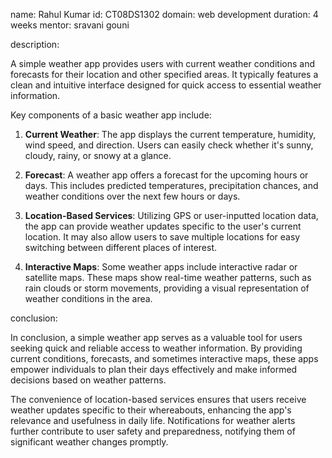 name: Rahul Kumar id: CT08DS1302 domain: web development duration: 4 weeks mentor: sravani gouni

description:

A simple weather app provides users with current weather conditions and forecasts for their location and other specified areas. It typically features a clean and intuitive interface designed for quick access to essential weather information.

Key components of a basic weather app include:

1. **Current Weather**: The app displays the current temperature, humidity, wind speed, and direction. Users can easily check whether it's sunny, cloudy, rainy, or snowy at a glance.

2. **Forecast**: A weather app offers a forecast for the upcoming hours or days. This includes predicted temperatures, precipitation chances, and weather conditions over the next few hours or days.

3. **Location-Based Services**: Utilizing GPS or user-inputted location data, the app can provide weather updates specific to the user's current location. It may also allow users to save multiple locations for easy switching between different places of interest.

4. **Interactive Maps**: Some weather apps include interactive radar or satellite maps. These maps show real-time weather patterns, such as rain clouds or storm movements, providing a visual representation of weather conditions in the area.

conclusion:

In conclusion, a simple weather app serves as a valuable tool for users seeking quick and reliable access to weather information. By providing current conditions, forecasts, and sometimes interactive maps, these apps empower individuals to plan their days effectively and make informed decisions based on weather patterns.

The convenience of location-based services ensures that users receive weather updates specific to their whereabouts, enhancing the app's relevance and usefulness in daily life. Notifications for weather alerts further contribute to user safety and preparedness, notifying them of significant weather changes promptly.
